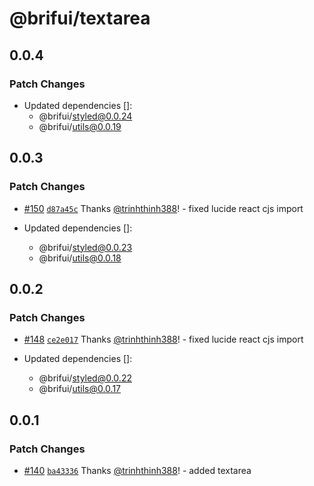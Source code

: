 # @brifui/textarea

## 0.0.4

### Patch Changes

- Updated dependencies []:
  - @brifui/styled@0.0.24
  - @brifui/utils@0.0.19

## 0.0.3

### Patch Changes

- [#150](https://github.com/brifui-org/brif-ui/pull/150) [`d87a45c`](https://github.com/brifui-org/brif-ui/commit/d87a45c4856d3a1e0b73a4d5f874b1c10dc0f406) Thanks [@trinhthinh388](https://github.com/trinhthinh388)! - fixed lucide react cjs import

- Updated dependencies []:
  - @brifui/styled@0.0.23
  - @brifui/utils@0.0.18

## 0.0.2

### Patch Changes

- [#148](https://github.com/brifui-org/brif-ui/pull/148) [`ce2e017`](https://github.com/brifui-org/brif-ui/commit/ce2e0178d1119fe9aed587e9f238872736e45d04) Thanks [@trinhthinh388](https://github.com/trinhthinh388)! - fixed lucide react cjs import

- Updated dependencies []:
  - @brifui/styled@0.0.22
  - @brifui/utils@0.0.17

## 0.0.1

### Patch Changes

- [#140](https://github.com/brifui-org/brif-ui/pull/140) [`ba43336`](https://github.com/brifui-org/brif-ui/commit/ba43336b74a74959480b40d707d3e34af3dfa06e) Thanks [@trinhthinh388](https://github.com/trinhthinh388)! - added textarea
